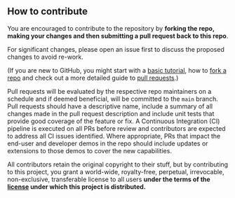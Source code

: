 ## How to contribute

You are encouraged to contribute to the repository by **forking the repo, making your changes and then submitting a pull request back to this repo**.

For significant changes, please open an issue first to discuss the proposed changes to avoid re-work.

(If you are new to GitHub, you might start with a [basic tutorial](https://help.github.com/articles/set-up-git), how to [fork a repo](https://docs.github.com/en/get-started/quickstart/fork-a-repo) and check out a more detailed guide to [pull requests](https://help.github.com/articles/using-pull-requests/).)

Pull requests will be evaluated by the respective repo maintainers on a schedule and if deemed beneficial, will be committed to the `main` branch. Pull requests should have a descriptive name, include a summary of all changes made in the pull request description and include unit tests that provide good coverage of the feature or fix. A Continuous Integration (CI) pipeline is executed on all PRs before review and contributors are expected to address all CI issues identified. Where appropriate, PRs that impact the end-user and developer demos in the repo should include updates or extensions to those demos to cover the new capabilities.

All contributors retain the original copyright to their stuff, but by contributing to this project, you grant a world-wide, royalty-free, perpetual, irrevocable, non-exclusive, transferable license to all users **under the terms of the [license](./LICENSE) under which this project is distributed.**
